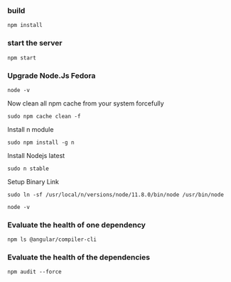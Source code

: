 ### build
```
npm install
```

### start the server
```
npm start
```


### Upgrade Node.Js Fedora
```
node -v 
```
 Now clean all npm cache from your system forcefully
```
sudo npm cache clean -f 
```
Install n module 
```
sudo npm install -g n 
```

Install Nodejs  latest
```
sudo n stable 
```
Setup Binary Link 
```
sudo ln -sf /usr/local/n/versions/node/11.8.0/bin/node /usr/bin/node
```

```
node -v
```

### Evaluate the health of one dependency
```
npm ls @angular/compiler-cli 
```
### Evaluate the health of the dependencies
```
npm audit --force
```


